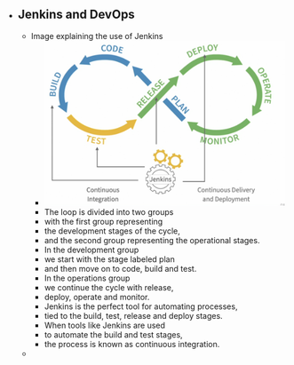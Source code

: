 - ## Jenkins and DevOps
	- Image explaining the use of Jenkins
		- ![image.png](../assets/image_1659967471696_0.png)
		- The loop is divided into two groups
		- with the first group representing
		- the development stages of the cycle,
		- and the second group representing the operational stages.
		- In the development group
		- we start with the stage labeled plan
		- and then move on to code, build and test.
		- In the operations group
		- we continue the cycle with release,
		- deploy, operate and monitor.
		- Jenkins is the perfect tool for automating processes,
		- tied to the build, test, release and deploy stages.
		- When tools like Jenkins are used
		- to automate the build and test stages,
		- the process is known as continuous integration.
	-
